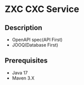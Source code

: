 # ZXC CXC Service

## Description
- OpenAPI spec(API First)
- JOOQ(Database First)

## Prerequisites
- Java 17
- Maven 3.X